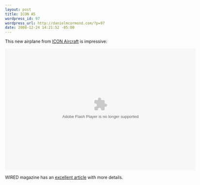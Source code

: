 ```yaml
--- 
layout: post
title: ICON A5
wordpress_id: 97
wordpress_url: http://danielmcormond.com/?p=97
date: 2008-12-24 14:21:52 -05:00
---
```

This new airplane from <a href="http://www.iconaircraft.com/">ICON Aircraft</a> is impressive:

<embed src="http://c.brightcove.com/services/viewer/federated_f9/1815813330?isVid=1&publisherID=1564549380" bgcolor="#FFFFFF" flashVars="@videoPlayer=5583629001&playerID=1815813330&domain=embed&" base="http://admin.brightcove.com" name="flashObj" width="630" height="403" seamlesstabbing="false" type="application/x-shockwave-flash" allowFullScreen="true" swLiveConnect="true" pluginspage="http://www.macromedia.com/shockwave/download/index.cgi?P1_Prod_Version=ShockwaveFlash"></embed>

WIRED magazine has an <a href="http://www.wired.com/cars/futuretransport/magazine/17-01/mf_icon_air?currentPage=all">excellent article</a> with more details.
